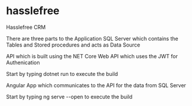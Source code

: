 # hasslefree
Hasslefree CRM

There are three parts to the Application
SQL Server which contains the Tables and Stored procedures and acts as Data Source

API which is built using the NET Core Web API which uses the JWT for Authenication

Start by typing dotnet run to execute the build

Angular App which communicates to the API for the data from SQL Server

Start by typing ng serve --open to execute the build

